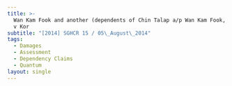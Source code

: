 ```yaml
---
title: >-
  Wan Kam Fook and another (dependents of Chin Talap a/p Wan Kam Fook, deceased)
  v Kor
subtitle: "[2014] SGHCR 15 / 05\_August\_2014"
tags:
  - Damages
  - Assessment
  - Dependency Claims
  - Quantum
layout: single
---
```


